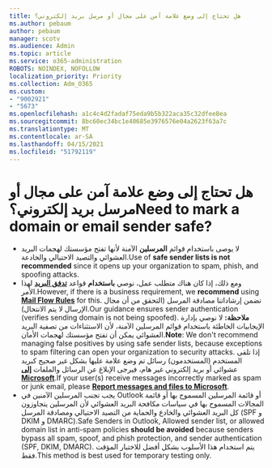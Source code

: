 ```yaml
---
title: هل تحتاج إلى وضع علامة آمن على مجال أو مرسل بريد إلكتروني؟
ms.author: pebaum
author: pebaum
manager: scotv
ms.audience: Admin
ms.topic: article
ms.service: o365-administration
ROBOTS: NOINDEX, NOFOLLOW
localization_priority: Priority
ms.collection: Adm_O365
ms.custom:
- "9002921"
- "5673"
ms.openlocfilehash: a1c4c4d2fadaf75eda9b5b322aca35c32dfee8ea
ms.sourcegitcommit: 8bc60ec34bc1e40685e3976576e04a2623f63a7c
ms.translationtype: MT
ms.contentlocale: ar-SA
ms.lasthandoff: 04/15/2021
ms.locfileid: "51792119"
---
```

# <a name="need-to-mark-a-domain-or-email-sender-safe"></a><span data-ttu-id="d69db-102">هل تحتاج إلى وضع علامة آمن على مجال أو مرسل بريد إلكتروني؟</span><span class="sxs-lookup"><span data-stu-id="d69db-102">Need to mark a domain or email sender safe?</span></span>

- <span data-ttu-id="d69db-103">لا يوصى باستخدام قوائم **المرسلين** الآمنة لأنها تفتح مؤسستك لهجمات البريد العشوائي والتصيد الاحتيالي والخادعة.</span><span class="sxs-lookup"><span data-stu-id="d69db-103">Use of **safe sender lists is not recommended** since it opens up your organization to spam, phish, and spoofing attacks.</span></span>
- <span data-ttu-id="d69db-104">ومع ذلك، إذا كان هناك متطلب عمل، نوصي **باستخدام** قواعد **[تدفق البريد](https://docs.microsoft.com/microsoft-365/security/office-365-security/create-safe-sender-lists-in-office-365?view=o365-worldwide#recommended-use-mail-flow-rules)** لهذا الأمر.</span><span class="sxs-lookup"><span data-stu-id="d69db-104">However, if there is a business requirement, we **recommend** using **[Mail Flow Rules](https://docs.microsoft.com/microsoft-365/security/office-365-security/create-safe-sender-lists-in-office-365?view=o365-worldwide#recommended-use-mail-flow-rules)** for this.</span></span> <span data-ttu-id="d69db-105">تضمن إرشاداتنا مصادقة المرسل (التحقق من أن مجال الإرسال لا يتم الانتحال).</span><span class="sxs-lookup"><span data-stu-id="d69db-105">Our guidance ensures sender authentication (verifies sending domain is not being spoofed).</span></span> <span data-ttu-id="d69db-106">**ملاحظة:** لا نوصي بإدارة الإيجابيات الخاطئة باستخدام قوائم المرسلين الآمنة، لأن الاستثناءات من تصفية البريد العشوائي يمكن أن تفتح مؤسستك لهجمات الأمان.</span><span class="sxs-lookup"><span data-stu-id="d69db-106">**Note**: We don't recommend managing false positives by using safe sender lists, because exceptions to spam filtering can open your organization to security attacks.</span></span> <span data-ttu-id="d69db-107">إذا تلقى المستخدم (المستخدمون) رسائل تم وضع علامة عليها بشكل غير صحيح كبريد عشوائي أو بريد إلكتروني غير هام، فيرجى الإبلاغ عن الرسائل والملفات **[إلى Microsoft](https://protection.office.com/reportsubmission)**.</span><span class="sxs-lookup"><span data-stu-id="d69db-107">If your user(s) receive messages incorrectly marked as spam or junk email, please **[Report messages and files to Microsoft](https://protection.office.com/reportsubmission)**.</span></span>
- <span data-ttu-id="d69db-108">يجب تجنب المرسلين الآمنين في Outlook أو قائمة المرسلين المسموح  بها أو قائمة المجالات المسموح بها في سياسات مكافحة البريد العشوائي لأن المرسلين يتجاوزون كل البريد العشوائي والخادع والحماية من التصيد الاحتيالي ومصادقة المرسل (SPF و DKIM و DMARC).</span><span class="sxs-lookup"><span data-stu-id="d69db-108">Safe Senders in Outlook, Allowed sender list, or allowed domain list in anti-spam policies **should be avoided** because senders bypass all spam, spoof, and phish protection, and sender authentication (SPF, DKIM, DMARC).</span></span> <span data-ttu-id="d69db-109">يتم استخدام هذا الأسلوب بشكل أفضل للاختبار المؤقت فقط.</span><span class="sxs-lookup"><span data-stu-id="d69db-109">This method is best used for temporary testing only.</span></span>
